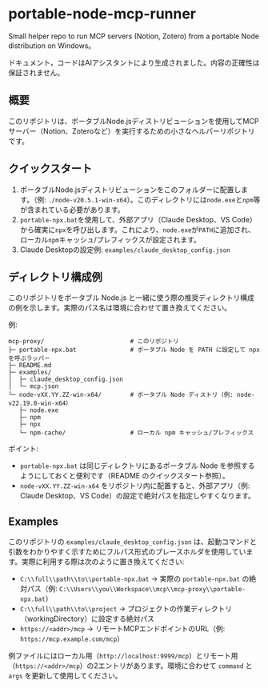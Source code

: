 # portable-node-mcp-runner

Small helper repo to run MCP servers (Notion, Zotero) from a portable Node distribution on Windows。

ドキュメント，コードはAIアシスタントにより生成されました。内容の正確性は保証されません。

## 概要

このリポジトリは、ポータブルNode.jsディストリビューションを使用してMCPサーバー（Notion、Zoteroなど）を実行するための小さなヘルパーリポジトリです。

## クイックスタート

1. ポータブルNode.jsディストリビューションをこのフォルダーに配置します。（例: `./node-v20.5.1-win-x64`）。このディレクトリには`node.exe`と`npm`等が含まれている必要があります。
2. `portable-npx.bat`を使用して、外部アプリ（Claude Desktop、VS Code）から確実に`npx`を呼び出します。これにより、`node.exe`が`PATH`に追加され、ローカル`npm`キャッシュ/プレフィックスが設定されます。
3. Claude Desktopの設定例: `examples/claude_desktop_config.json`

## ディレクトリ構成例

このリポジトリをポータブル Node.js と一緒に使う際の推奨ディレクトリ構成の例を示します。実際のパス名は環境に合わせて置き換えてください。

例:

```text
mcp-proxy/                        # このリポジトリ
├─ portable-npx.bat               # ポータブル Node を PATH に設定して npx を呼ぶラッパー
├─ README.md
├─ examples/
│  ├─ claude_desktop_config.json
│  └─ mcp.json
└─ node-vXX.YY.ZZ-win-x64/        # ポータブル Node ディストリ（例: node-v22.19.0-win-x64）
   ├─ node.exe
   ├─ npm
   ├─ npx
   └─ npm-cache/                  # ローカル npm キャッシュ/プレフィックス
```

ポイント:

- `portable-npx.bat` は同じディレクトリにあるポータブル Node を参照するようにしておくと便利です（README のクイックスタート参照）。
- `node-vXX.YY.ZZ-win-x64` をリポジトリ内に配置すると、外部アプリ（例: Claude Desktop、VS Code）の設定で絶対パスを指定しやすくなります。

## Examples

このリポジトリの `examples/claude_desktop_config.json` は、起動コマンドと引数をわかりやすく示すためにフルパス形式のプレースホルダを使用しています。実際に利用する際は次のように置き換えてください:

- `C:\\full\\path\\to\\portable-npx.bat` → 実際の `portable-npx.bat` の絶対パス（例: `C:\\Users\\you\\Workspace\\mcp\\mcp-proxy\\portable-npx.bat`）
- `C:\\full\\path\\to\\project` → プロジェクトの作業ディレクトリ（workingDirectory）に設定する絶対パス
- `https://<addr>/mcp` → リモートMCPエンドポイントのURL（例: `https://mcp.example.com/mcp`）

例ファイルにはローカル用（`http://localhost:9999/mcp`）とリモート用（`https://<addr>/mcp`）の2エントリがあります。環境に合わせて `command` と `args` を更新して使用してください。
